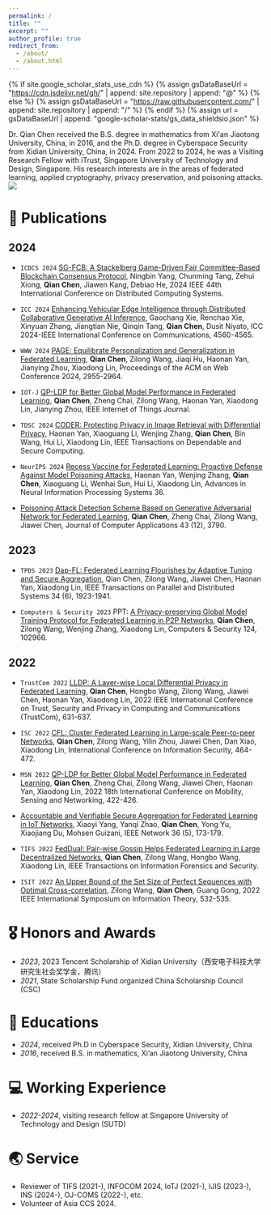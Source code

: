 ```yaml
---
permalink: /
title: ""
excerpt: ""
author_profile: true
redirect_from: 
  - /about/
  - /about.html
---
```


{% if site.google_scholar_stats_use_cdn %}
{% assign gsDataBaseUrl = "https://cdn.jsdelivr.net/gh/" | append: site.repository | append: "@" %}
{% else %}
{% assign gsDataBaseUrl = "https://raw.githubusercontent.com/" | append: site.repository | append: "/" %}
{% endif %}
{% assign url = gsDataBaseUrl | append: "google-scholar-stats/gs_data_shieldsio.json" %}

<span class='anchor' id='about-me'></span>

Dr. Qian Chen received the B.S. degree in mathematics from Xi'an Jiaotong University, China, in 2016, and the Ph.D. degree in Cyberspace Security from Xidian University, China, in 2024. From 2022 to 2024, he was a Visiting Research Fellow with iTrust, Singapore University of Technology and Design, Singapore. His research interests are in the areas of federated learning, applied cryptography, privacy preservation, and poisoning attacks.
<a href='https://scholar.google.com/citations?user=h3twdkgAAAAJ'><img src="https://img.shields.io/endpoint?url={{ url | url_encode }}&logo=Google%20Scholar&labelColor=f6f6f6&color=9cf&style=flat&label=citations"></a>

# 📝 Publications 

## 2024

- `ICDCS 2024` [SG-FCB: A Stackelberg Game-Driven Fair Committee-Based Blockchain Consensus Protocol](https://doi.org/10.1109/ICDCS60910.2024.00045), Ningbin Yang, Chunming Tang, Zehui Xiong, **Qian Chen**, Jiawen Kang, Debiao He, 2024 IEEE 44th International Conference on Distributed Computing Systems.

- `ICC 2024` [Enhancing Vehicular Edge Intelligence through Distributed Collaborative Generative AI Inference](https://doi.org/10.1109/ICC51166.2024.10622951), Gaochang Xie, Renchao Xie, Xinyuan Zhang, Jiangtian Nie, Qinqin Tang, **Qian Chen**, Dusit Niyato, ICC 2024-IEEE International Conference on Communications, 4560-4565.

- `WWW 2024` [PAGE: Equilibrate Personalization and Generalization in Federated Learning](https://doi.org/10.1145/3589334.3645513), **Qian Chen**, Zilong Wang, Jiaqi Hu, Haonan Yan, Jianying Zhou, Xiaodong Lin, Proceedings of the ACM on Web Conference 2024, 2955-2964.

- `IOT-J` [QP-LDP for Better Global Model Performance in Federated Learning](https://doi.org/10.1109/JIOT.2024.3395310), **Qian Chen**, Zheng Chai, Zilong Wang, Haonan Yan, Xiaodong Lin, Jianying Zhou, IEEE Internet of Things Journal.

- `TDSC 2024` [CODER: Protecting Privacy in Image Retrieval with Differential Privacy](https://ieeexplore.ieee.org/abstract/document/10468664), Haonan Yan, Xiaoguang Li, Wenjing Zhang, **Qian Chen**, Bin Wang, Hui Li, Xiaodong Lin, IEEE Transactions on Dependable and Secure Computing.

- `NeurIPS 2024` [Recess Vaccine for Federated Learning: Proactive Defense Against Model Poisoning Attacks](http://papers.nips.cc/paper_files/paper/2023/hash/1b80fe066fdbceb3a2960117bac33917-Abstract-Conference.html), Haonan Yan, Wenjing Zhang, **Qian Chen**, Xiaoguang Li, Wenhai Sun, Hui Li, Xiaodong Lin, Advances in Neural Information Processing Systems 36.

- [Poisoning Attack Detection Scheme Based on Generative Adversarial Network for Federated Learning](http://www.joca.cn/EN/abstract/abstract25970.shtml), **Qian Chen**, Zheng Chai, Zilong Wang, Jiawei Chen, Journal of Computer Applications 43 (12), 3790.

## 2023

- `TPDS 2023` [Dap-FL: Federated Learning Flourishes by Adaptive Tuning and Secure Aggregation](https://doi.org/10.1109/TPDS.2023.3267897), Qian Chen, Zilong Wang, Jiawei Chen, Haonan Yan, Xiaodong Lin, IEEE Transactions on Parallel and Distributed Systems 34 (6), 1923-1941.

- `Computers & Security 2023` PPT: [A Privacy-preserving Global Model Training Protocol for Federated Learning in P2P Networks](https://doi.org/10.1016/j.cose.2022.102966), **Qian Chen**, Zilong Wang, Wenjing Zhang, Xiaodong Lin, Computers & Security 124, 102966.

## 2022

- `TrustCom 2022` [LLDP: A Layer-wise Local Differential Privacy in Federated Learning](https://doi.org/10.1109/TrustCom56396.2022.00091), **Qian Chen**, Hongbo Wang, Zilong Wang, Jiawei Chen, Haonan Yan, Xiaodong Lin, 2022 IEEE International Conference on Trust, Security and Privacy in Computing and Communications (TrustCom), 631-637.

- `ISC 2022` [CFL: Cluster Federated Learning in Large-scale Peer-to-peer Networks](https://doi.org/10.1007/978-3-031-22390-7_27), **Qian Chen**, Zilong Wang, Yilin Zhou, Jiawei Chen, Dan Xiao, Xiaodong Lin, International Conference on Information Security, 464-472.

- `MSN 2022` [QP-LDP for Better Global Model Performance in Federated Learning](https://doi.org/10.1109/JIOT.2024.3395310), **Qian Chen**, Zheng Chai, Zilong Wang, Jiawei Chen, Haonan Yan, Xiaodong Lin, 2022 18th International Conference on Mobility, Sensing and Networking, 422-426.

- [Accountable and Verifiable Secure Aggregation for Federated Learning in IoT Networks](https://doi.org/10.1109/MNET.001.2200214), Xiaoyi Yang, Yanqi Zhao, **Qian Chen**, Yong Yu, Xiaojiang Du, Mohsen Guizani, IEEE Network 36 (5), 173-179.

- `TIFS 2022` [FedDual: Pair-wise Gossip Helps Federated Learning in Large Decentralized Networks](https://doi.org/10.1109/TIFS.2022.3222935), **Qian Chen**, Zilong Wang, Hongbo Wang, Xiaodong Lin, IEEE Transactions on Information Forensics and Security.

- `ISIT 2022` [An Upper Bound of the Set Size of Perfect Sequences with Optimal Cross-correlation](https://doi.org/10.1109/ISIT50566.2022.9834893), Zilong Wang, **Qian Chen**, Guang Gong, 2022 IEEE International Symposium on Information Theory, 532-535.


# 🎖 Honors and Awards

- *2023*,  2023 Tencent Scholarship of Xidian University（西安电子科技大学研究生社会奖学金，腾讯）
- *2021*, State Scholarship Fund organized China Scholarship Council (CSC)

# 📖 Educations

- *2024*, received Ph.D in Cyberspace Security, Xidian University, China
- *2016*, received B.S. in mathematics, Xi’an Jiaotong University, China

# 💻 Working Experience

- *2022-2024*, visiting research fellow at Singapore University of Technology and Design (SUTD)

# 🌏 Service

- Reviewer of TIFS (2021-), INFOCOM 2024, IoTJ (2021-), IJIS (2023-), INS (2024-), OJ-COMS (2022-), etc.
- Volunteer of Asia CCS 2024.